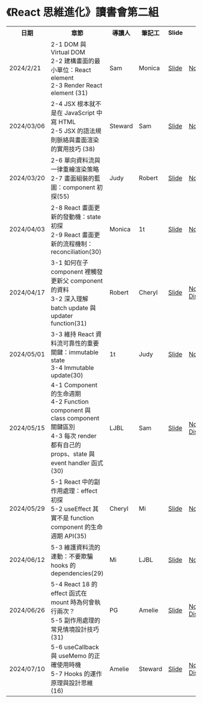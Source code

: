 # 《React 思維進化》讀書會第二組

<table>
  <tr>
    <th>日期</th>
    <th>章節</th>
    <th>導讀人</th>
    <th>筆記工</th>
    <th>Slide</th>
    <th>Note</th>
  </tr>
  <tr>
    <td>2024/2/21</td>
    <td>
      2-1 DOM 與 Virtual DOM </br>
      2-2 建構畫面的最小單位：React element </br>
      2-3 Render React element (31)
    </td>
    <td>Sam</td>
    <td>Monica</td>
    <td><a href="https://hackmd.io/cWREnw9gSdKylPV2C022VA">Slide</a></td>
    <td><a href="https://github.com/Tech-Book-Community/Zet-React-Book/discussions/13">Note</a></td>
  </tr>
  <tr>
    <td>2024/03/06</td>
    <td>
      2-4 JSX 根本就不是在 JavaScript 中寫 HTML </br> 
      2-5 JSX 的語法規則脈絡與畫面渲染的實用技巧 (38)
    </td>
    <td>Steward</td>
    <td>Sam</td>
    <td><a href="https://www.slideshare.net/slideshows/jsx-jsxjsx-jsxjsx-jsxjsx-jsxjsx-jsxjsx-jsx/266656782">Slide</a></td>
    <td><a href="https://github.com/Tech-Book-Community/Zet-React-Book/discussions/15">Note</a></td>
  </tr>
  <tr>
    <td>2024/03/20</td>
    <td>
      2-6 單向資料流與一律重繪渲染策略 </br>
      2-7 畫面組裝的藍圖：component 初探(55)
    </td>
    <td>Judy</td>
    <td>Robert</td>
    <td><a href="https://gamma.app/docs/-25vpjd4aqjjo9r4?mode=present#card-pfx6e9xxc9q4k3v">Slide</a></td>
    <td><a href="https://github.com/Tech-Book-Community/Zet-React-Book/discussions/19">Note</a></td>
  </tr>
  <tr>
    <td>2024/04/03</td>
    <td>
      2-8 React 畫面更新的發動機：state 初探 </br>
      2-9 React 畫面更新的流程機制：reconciliation(30)
    </td>
    <td>Monica</td>
    <td>1t</td>
    <td><a href="https://react-book-slide.vercel.app/1">Slide</a></td>
    <td><a href="https://github.com/Tech-Book-Community/Zet-React-Book/discussions/21">Note</a></td>
  </tr>
  <tr>
    <td>2024/04/17</td>
    <td>
      3-1 如何在子 component 裡觸發更新父 component 的資料 </br>
      3-2 深入理解 batch update 與 updater function(31)
    </td>
    <td>Robert</td>
    <td>Cheryl</td>
    <td><a href="https://docs.google.com/presentation/d/1o7d0Ovj31_Si0QTHgICi54k27rJsxQysEo8dHtt31qE/edit#slide=id.p">Slide</a></td>
    <td><a href="https://hackmd.io/dKKm7nElTP256bAUUPKDgA">Note</a>, <a href="https://github.com/Tech-Book-Community/Zet-React-Book/discussions/27">Discussion</a></td>
  </tr>
  <tr>
    <td>2024/05/01</td>
    <td>
      3-3 維持 React 資料流可靠性的重要關鍵：immutable state </br>
      3-4 Immutable update(30)
    </td>
    <td>1t</td>
    <td>Judy</td>
    <td><a href="https://drive.google.com/file/d/1_tN0dfkuybOQJHfBZlWeAPVmZdrrui04/view">Slide</a></td>
    <td><a href="https://github.com/Tech-Book-Community/Zet-React-Book/discussions/30">Note</a></td>
  </tr>
  <tr>
    <td>2024/05/15</td>
    <td>
      4-1 Component 的生命週期 </br> 
      4-2 Function component 與 class component 關鍵區別 </br>
      4-3 每次 render 都有自己的 props、state 與 event handler 函式(30)
    </td>
    <td>LJBL</td>
    <td>Sam</td>
    <td><a href="https://hackmd.io/@VXN3PU0MQfqWfVau-uHOig/HJgo4gAz0#/">Slide</a></td>
    <td><a href="https://hackmd.io/LHPV6R_OQTKnhRNqxOri-Q">Note</a>, <a href="https://github.com/Tech-Book-Community/Zet-React-Book/discussions/33">Discussions</a></td>
  </tr>
  <tr>
    <td>2024/05/29</td>
    <td>
      5-1 React 中的副作用處理：effect 初探 </br>
      5-2 useEffect 其實不是 function component 的生命週期 API(35)
    </td>
    <td>Cheryl</td>
    <td>Mi</td>
    <td><a href="https://hackmd.io/CULvyLJ5SiS9jqj6dGb7zQ?view#/">Slide</a></td>
    <td><a href="https://github.com/Tech-Book-Community/Zet-React-Book/discussions/38">Note</a></td>
  </tr>
  <tr>
    <td>2024/06/12</td>
    <td>
      5-3 維護資料流的連動：不要欺騙 hooks 的 dependencies(29)
    </td>
    <td>Mi</td>
    <td>LJBL</td>
    <td><a href="https://www.canva.com/design/DAGH6xwgjTQ/Lc_gXopwYvblOgOy66j62w/edit">Slide</a></td>
    <td><a href="https://github.com/Tech-Book-Community/Zet-React-Book/discussions/39">Note</a></td>
  </tr>
  <tr>
    <td>2024/06/26</td>
    <td>
      5-4 React 18 的 effect 函式在 mount 時為何會執行兩次？ </br>
      5-5 副作用處理的常見情境設計技巧(31)
    </td>
    <td>PG</td>
    <td>Amelie</td>
    <td><a href="https://www.canva.com/design/DAGILMO4lWQ/mwA-UVmEbxD65hpC-HBV-g/edit">Slide</a></td>
    <td><a href="https://hackmd.io/ICuktSGmS6SzY-3RDHY0TQ">Note</a>, <a href="https://github.com/Tech-Book-Community/Zet-React-Book/discussions/46">Discussion</a></td>
  </tr>
  <tr>
    <td>2024/07/10</td>
    <td>
    5-6 useCallback 與 useMemo 的正確使用時機 </br>
    5-7 Hooks 的運作原理與設計思維(16)
    </td>
    <td>Amelie</td>
    <td>Steward</td>
    <td><a href="https://www.canva.com/design/DAGJrMHpWh8/SgHcguXFjzF7IoNF5Z_wGw/view?utm_content=DAGJrMHpWh8&utm_campaign=designshare&utm_medium=link&utm_source=editor">Slide</a></td>
    <td><a href="https://hackmd.io/@murmurline/usememo">Note</a>, <a href="https://github.com/Tech-Book-Community/Zet-React-Book/discussions/45">Discussion</a></td>
  </tr>
</table>
